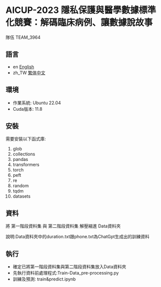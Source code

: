 # AICUP-2023 隱私保護與醫學數據標準化競賽：解碼臨床病例、讓數據說故事
隊伍 TEAM_3964

## 語言
* en [English](../README.md)
* zh_TW [繁体中文](README.zh_TW.md)

## 環境
* 作業系統: Ubuntu 22.04
* Cuda版本: 11.8

## 安裝
需要安裝以下函式庫:
1.	glob
2.	collections
3.	pandas
4.	transformers
5.	torch
6.	peft
7.	re
8.	random
9.	tqdm
10.	datasets

## 資料
將 第一階段資料集 與 第二階段資料集 解壓縮進 Data資料夾

說明:Data資料夾中的duration.txt跟phone.txt為ChatGpt生成出的訓練資料

## 執行
* 確定已將第一階段資料集與第二階段資料集放入Data資料夾
* 先執行資料前處理程式:Train-Data_pre-processing.py
* 訓練及預測: train&predict.ipynb
